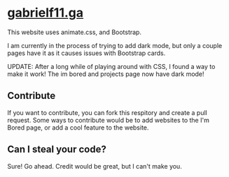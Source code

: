 # [gabrielf11.ga](https://gabrielf11.ga/)

This website uses animate.css, and Bootstrap.

I am currently in the process of trying to add dark mode, but only a couple pages have it as it causes issues with Bootstrap cards.

UPDATE: After a long while of playing around with CSS, I found a way to make it work! The im bored and projects page now have dark mode!

## Contribute

If you want to contribute, you can fork this respitory and create a pull request. Some ways to contribute would be to add websites to the I'm Bored page, or add a cool feature to the website.

## Can I steal your code?

Sure! Go ahead. Credit would be great, but I can't make you.
